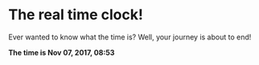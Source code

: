 # The real time clock!

Ever wanted to know what the time is? Well, your journey is about to end!

**The time is Nov 07, 2017, 08:53**